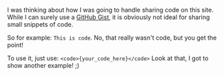 I was thinking about how I was going to handle sharing code on this site. While I can surely use a [GitHub Gist](https://gist.github.com/drincruz), it is obviously not ideal for sharing small snippets of code.

So for example: `This is code`. No, that really wasn't code, but you get the point!

To use it, just use: `<code>{your_code_here}</code>` Look at that, I got to show another example! ;)
